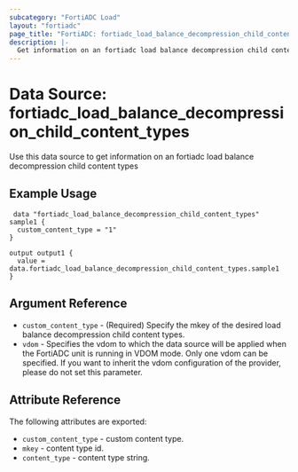 ```yaml
---
subcategory: "FortiADC Load"
layout: "fortiadc"
page_title: "FortiADC: fortiadc_load_balance_decompression_child_content_types"
description: |-
  Get information on an fortiadc load balance decompression child content types
---
```


# Data Source: fortiadc_load_balance_decompression_child_content_types
Use this data source to get information on an fortiadc load balance decompression child content types

## Example Usage

```hcl
 data "fortiadc_load_balance_decompression_child_content_types" sample1 {
  custom_content_type = "1"
}

output output1 {
  value = data.fortiadc_load_balance_decompression_child_content_types.sample1
}
```

## Argument Reference
* `custom_content_type` - (Required) Specify the mkey of the desired  load balance decompression child content types.
* `vdom` - Specifies the vdom to which the data source will be applied when the FortiADC unit is running in VDOM mode. Only one vdom can be specified. If you want to inherit the vdom configuration of the provider, please do not set this parameter.


## Attribute Reference

The following attributes are exported:

* `custom_content_type` - custom content type.
* `mkey` - content type id. 
* `content_type` - content type string. 

